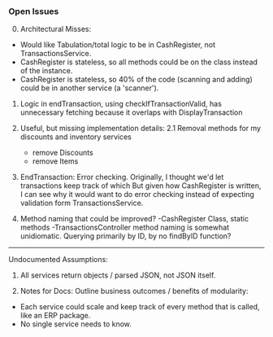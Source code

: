 ### Open Issues

0. Architectural Misses:
  - Would like Tabulation/total logic to be in CashRegister, not TransactionsService.
  - CashRegister is stateless, so all methods could be on the class instead of the instance.
  - CashRegister is stateless, so 40% of the code (scanning and adding) could be in another service (a 'scanner').

1. Logic in endTransaction, using checkIfTransactionValid, has unnecessary fetching because it overlaps with DisplayTransaction

2. Useful, but missing implementation details:
  2.1 Removal methods for my discounts and inventory services
    - remove Discounts
    - remove Items

3. EndTransaction: Error checking.
  Originally, I thought we'd let transactions keep track of which  But given how CashRegister is written, I can see why it would want to do error checking instead of expecting validation form TransactionsService.



4. Method naming that could be improved? 
  -CashRegister Class, static methods
  -TransactionsController method naming is somewhat unidiomatic. Querying primarily by ID, by no findByID function?
________________________________

Undocumented Assumptions: 
1.  All services return objects / parsed JSON, not JSON itself.

2. Notes for Docs: Outline business outcomes / benefits of modularity: 
  - Each service could scale and keep track of every method that is called, like an ERP package.
  - No single service needs to know. 